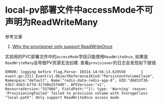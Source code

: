 # local-pv部署文件中accessMode不可声明为ReadWriteMany

参考文章

1. [Why the provisioner only support ReadWriteOnce](https://github.com/rancher/local-path-provisioner/issues/70)

实验用的PVC部署文件中的`accessMode`字段只能使用`ReadWriteOnce`, 如果是`ReadWriteMany`会导致PV资源无法创建. 查看`provisioner`的日志会发现如下报错.

```
ERROR: logging before flag.Parse: I0314 14:56:13.629550       1 event.go:221] Event(v1.ObjectReference{Kind:"PersistentVolumeClaim", Namespace:"default", Name:"redis-data-redis-app-0", UID:"d8d33f38-43b7-45b3-b77d-31740e25f4d6", APIVersion:"v1", ResourceVersion:"337966", FieldPath:""}): type: 'Warning' reason: 'ProvisioningFailed' failed to provision volume with StorageClass "local-path": Only support ReadWriteOnce access mode
```
